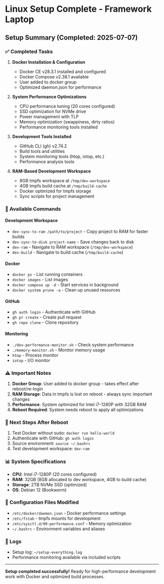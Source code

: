# Linux Setup Complete - Framework Laptop

## Setup Summary (Completed: 2025-07-07)

### ✅ Completed Tasks
1. **Docker Installation & Configuration**
   - Docker CE v28.3.1 installed and configured
   - Docker Compose v2.38.1 available
   - User added to docker group
   - Optimized daemon.json for performance

2. **System Performance Optimizations**
   - CPU performance tuning (20 cores configured)
   - SSD optimization for NVMe drive
   - Power management with TLP
   - Memory optimization (swappiness, dirty ratios)
   - Performance monitoring tools installed

3. **Development Tools Installed**
   - GitHub CLI (gh) v2.74.2
   - Build tools and utilities
   - System monitoring tools (htop, iotop, etc.)
   - Performance analysis tools

4. **RAM-Based Development Workspace**
   - 8GB tmpfs workspace at `/tmp/dev-workspace`
   - 4GB tmpfs build cache at `/tmp/build-cache`
   - Docker optimized for tmpfs storage
   - Sync scripts for project management

### 🚀 Available Commands

#### Development Workspace
- `dev-sync-to-ram /path/to/project` - Copy project to RAM for faster builds
- `dev-sync-to-disk project-name` - Save changes back to disk
- `dev-ram` - Navigate to RAM workspace (`/tmp/dev-workspace`)
- `dev-build` - Navigate to build cache (`/tmp/build-cache`)

#### Docker
- `docker ps` - List running containers
- `docker images` - List images
- `docker compose up -d` - Start services in background
- `docker system prune -a` - Clean up unused resources

#### GitHub
- `gh auth login` - Authenticate with GitHub
- `gh pr create` - Create pull request
- `gh repo clone` - Clone repository

#### Monitoring
- `./dev-performance-monitor.sh` - Check system performance
- `./memory-monitor.sh` - Monitor memory usage
- `htop` - Process monitor
- `iotop` - I/O monitor

### ⚠️ Important Notes

1. **Docker Group**: User added to docker group - takes effect after reboot/re-login
2. **RAM Storage**: Data in tmpfs is lost on reboot - always sync important changes
3. **Performance**: System optimized for Intel i7-1280P with 32GB RAM
4. **Reboot Required**: System needs reboot to apply all optimizations

### 🔄 Next Steps After Reboot

1. Test Docker without sudo: `docker run hello-world`
2. Authenticate with GitHub: `gh auth login`
3. Source environment: `source ~/.bashrc`
4. Test development workspace: `dev-ram`

### 📊 System Specifications
- **CPU**: Intel i7-1280P (20 cores configured)
- **RAM**: 32GB (8GB allocated to dev workspace, 4GB to build cache)
- **Storage**: 2TB NVMe SSD (optimized)
- **OS**: Debian 12 (Bookworm)

### 🔧 Configuration Files Modified
- `/etc/docker/daemon.json` - Docker performance settings
- `/etc/fstab` - tmpfs mounts for development
- `/etc/sysctl.d/99-performance.conf` - Memory optimization
- `~/.bashrc` - Environment variables and aliases

### 📝 Logs
- Setup log: `~/setup-everything.log`
- Performance monitoring available via included scripts

---

**Setup completed successfully!** Ready for high-performance development work with Docker and optimized build processes.